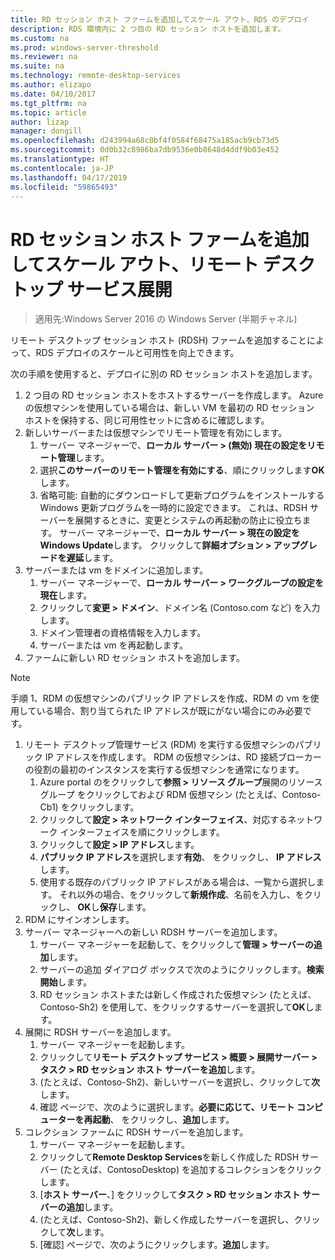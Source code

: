 ```yaml
---
title: RD セッション ホスト ファームを追加してスケール アウト、RDS のデプロイ
description: RDS 環境内に 2 つ目の RD セッション ホストを追加します。
ms.custom: na
ms.prod: windows-server-threshold
ms.reviewer: na
ms.suite: na
ms.technology: remote-desktop-services
ms.author: elizapo
ms.date: 04/10/2017
ms.tgt_pltfrm: na
ms.topic: article
author: lizap
manager: dongill
ms.openlocfilehash: d243994a68c0bf4f0584f68475a185acb9cb73d5
ms.sourcegitcommit: 0d0b32c8986ba7db9536e0b8648d4ddf9b03e452
ms.translationtype: HT
ms.contentlocale: ja-JP
ms.lasthandoff: 04/17/2019
ms.locfileid: "59865493"
---
```

# <a name="scale-out-your-remote-desktop-services-deployment-by-adding-an-rd-session-host-farm"></a>RD セッション ホスト ファームを追加してスケール アウト、リモート デスクトップ サービス展開

>適用先:Windows Server 2016 の Windows Server (半期チャネル)

リモート デスクトップ セッション ホスト (RDSH) ファームを追加することによって、RDS デプロイのスケールと可用性を向上できます。   
  
 
次の手順を使用すると、デプロイに別の RD セッション ホストを追加します。  
  
1. 2 つ目の RD セッション ホストをホストするサーバーを作成します。 Azure の仮想マシンを使用している場合は、新しい VM を最初の RD セッション ホストを保持する、同じ可用性セットに含めるに確認します。
2. 新しいサーバーまたは仮想マシンでリモート管理を有効にします。
   1. サーバー マネージャーで、**ローカル サーバー > (無効) 現在の設定をリモート管理**します。 
   2. 選択**このサーバーのリモート管理を有効にする**、順にクリックします**OK**します。 
   3. 省略可能: 自動的にダウンロードして更新プログラムをインストールする Windows 更新プログラムを一時的に設定できます。 これは、RDSH サーバーを展開するときに、変更とシステムの再起動の防止に役立ちます。 サーバー マネージャーで、**ローカル サーバー > 現在の設定を Windows Update**します。 クリックして**詳細オプション > アップグレードを遅延**します。 
3. サーバーまたは vm をドメインに追加します。
   1. サーバー マネージャーで、**ローカル サーバー > ワークグループの設定を現在**します。 
   2. クリックして**変更 > ドメイン**、ドメイン名 (Contoso.com など) を入力します。 
   3. ドメイン管理者の資格情報を入力します。 
   4. サーバーまたは vm を再起動します。
4. ファームに新しい RD セッション ホストを追加します。
>[!NOTE] 
> 手順 1、RDM の仮想マシンのパブリック IP アドレスを作成、RDM の vm を使用している場合、割り当てられた IP アドレスが既にがない場合にのみ必要です。
   
   1. リモート デスクトップ管理サービス (RDM) を実行する仮想マシンのパブリック IP アドレスを作成します。 RDM の仮想マシンは、RD 接続ブローカーの役割の最初のインスタンスを実行する仮想マシンを通常になります。  
       1. Azure portal のをクリックして**参照 > リソース グループ**展開のリソース グループ をクリックしておよび RDM 仮想マシン (たとえば、Contoso-Cb1) をクリックします。  
       2. クリックして**設定 > ネットワーク インターフェイス**、対応するネットワーク インターフェイスを順にクリックします。   
       3. クリックして**設定 > IP アドレス**します。
       4. **パブリック IP アドレス**を選択します**有効**、 をクリックし、 **IP アドレス**します。   
       5. 使用する既存のパブリック IP アドレスがある場合は、一覧から選択します。 それ以外の場合、をクリックして**新規作成**、名前を入力し、をクリックし、 **OK**し**保存**します。   
   2. RDM にサインオンします。
   3. サーバー マネージャーへの新しい RDSH サーバーを追加します。   
       1. サーバー マネージャーを起動して、をクリックして**管理 > サーバーの追加**します。   
       2. サーバーの追加 ダイアログ ボックスで次のようにクリックします。**検索開始**します。   
       3. RD セッション ホストまたは新しく作成された仮想マシン (たとえば、Contoso-Sh2) を使用して、をクリックするサーバーを選択して**OK**します。
   4. 展開に RDSH サーバーを追加します。
       1. サーバー マネージャーを起動します。  
       2. クリックして**リモート デスクトップ サービス > 概要 > 展開サーバー > タスク > RD セッション ホスト サーバーを追加**します。   
       3. (たとえば、Contoso-Sh2)、新しいサーバーを選択し、クリックして**次**します。  
       4. 確認 ページで、次のように選択します。**必要に応じて、リモート コンピューターを再起動**、 をクリックし、**追加**します。   
   5. コレクション ファームに RDSH サーバーを追加します。
       1. サーバー マネージャーを起動します。   
       2. クリックして**Remote Desktop Services**を新しく作成した RDSH サーバー (たとえば、ContosoDesktop) を追加するコレクションをクリックします。   
       3. [**ホスト サーバー**、] をクリックして**タスク > RD セッション ホスト サーバーの追加**します。   
       4. (たとえば、Contoso-Sh2)、新しく作成したサーバーを選択し、クリックして**次**します。   
       5. [確認] ページで、次のようにクリックします。**追加**します。   

